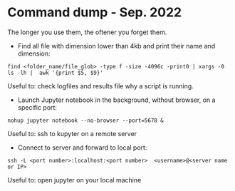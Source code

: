 # Command dump - Sep. 2022
The longer you use them, the oftener you forget them.

- Find all file with dimension lower than 4kb and print their name and dimension:
```
find <folder_name/file_glob> -type f -size -4096c -print0 | xargs -0 ls -lh |  awk '{print $5, $9}'
```
Useful to: check logfiles and results file why a script is running. 

- Launch Jupyter notebook in the background, without browser, on a specific port:
```
nohup jupyter notebook --no-browser --port=5678 &
```
Useful to: ssh to kupyter on a remote server

- Connect to server and forward to local port:
```
ssh -L <port number>:localhost:<port number>  <username>@<server name or IP>
```

Useful to: open jupyter on your local machine
